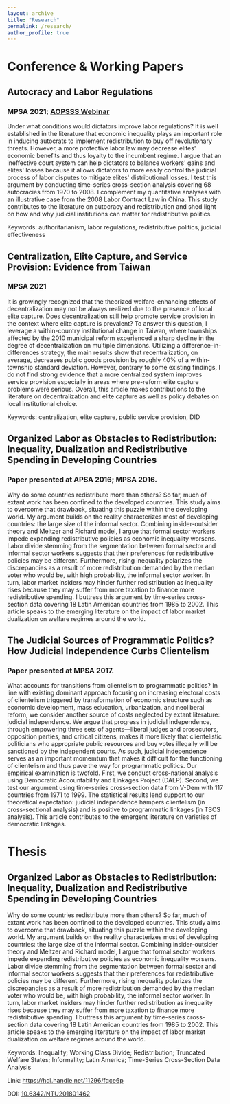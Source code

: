 ```yaml
---
layout: archive
title: "Research"
permalink: /research/
author_profile: true
---
```


# Conference & Working Papers

## Autocracy and Labor Regulations
### MPSA 2021; [AOPSSS Webinar](https://aopsss.org/schedule/appease-workers-without-losses-autocracy-and-progressive-labor-regulations-by-hsu-yumin-wang/)
Under what conditions would dictators improve labor regulations? It is well established in the literature that economic inequality plays an important role in inducing autocrats to implement redistribution to buy off revolutionary threats. However, a more protective labor law may decrease elites' economic benefits and thus loyalty to the incumbent regime. I argue that an ineffective court system can help dictators to balance workers' gains and elites' losses because it allows dictators to more easily control the judicial process of labor disputes to mitigate elites' distributional losses. I test this argument by conducting time-series cross-section analysis covering 68 autocracies from 1970 to 2008. I complement my quantitative analyses with an illustrative case from the 2008 Labor Contract Law in China. This study contributes to the literature on autocracy and redistribution and shed light on how and why judicial institutions can matter for redistributive politics.

Keywords: authoritarianism, labor regulations, redistributive politics, judicial effectiveness

## Centralization, Elite Capture, and Service Provision: Evidence from Taiwan
### MPSA 2021
It is growingly recognized that the theorized welfare-enhancing effects of decentralization may not be always realized due to the presence of local elite capture. Does decentralization still help promote service provision in the context where elite capture is prevalent? To answer this question, I leverage a within-country institutional change in Taiwan, where townships affected by the 2010 municipal reform experienced a sharp decline in the degree of decentralization on multiple dimensions. Utilizing a difference-in-differences strategy, the main results show that recentralization, on average, decreases public goods provision by roughly 40\% of a within-township standard deviation. However, contrary to some existing findings, I do not find strong evidence that a more centralized system improves service provision especially in areas where pre-reform elite capture problems were serious. Overall, this article makes contributions to the literature on decentralization and elite capture as well as policy debates on local institutional choice.

Keywords: centralization, elite capture, public service provision, DID

## Organized Labor as Obstacles to Redistribution: Inequality, Dualization and Redistributive Spending in Developing Countries
### Paper presented at APSA 2016; MPSA 2016.

Why do some countries redistribute more than others? So far, much of extant work has been confined to the developed countries. This study aims to overcome that drawback, situating this puzzle within the developing world. My argument builds on the reality characterizes most of developing countries: the large size of the informal sector. Combining insider-outsider theory and Meltzer and Richard model, I argue that formal sector workers impede expanding redistributive policies as economic inequality worsens. Labor divide stemming from the segmentation between formal sector and informal sector workers suggests that their preferences for redistributive policies may be different. Furthermore, rising inequality polarizes the discrepancies as a result of more redistribution demanded by the median voter who would be, with high probability, the informal sector worker. In turn, labor market insiders may hinder further redistribution as inequality rises because they may suffer from more taxation to finance more redistributive spending. I buttress this argument by time-series cross-section data covering 18 Latin American countries from 1985 to 2002. This article speaks to the emerging literature on the impact of labor market dualization on welfare regimes around the world.


## The Judicial Sources of Programmatic Politics? How Judicial Independence Curbs Clientelism
### Paper presented at MPSA 2017.
What accounts for transitions from clientelism to programmatic politics? In line with existing dominant approach focusing on increasing electoral costs of clientelism triggered by transformation of economic structure such as economic development, mass education, urbanization, and neoliberal reform, we consider another source of costs neglected by extant literature: judicial independence. We argue that progress in judicial independence, through empowering three sets of agents—liberal judges and prosecutors, opposition parties, and critical citizens, makes it more likely that clientelistic politicians who appropriate public resources and buy votes illegally will be sanctioned by the independent courts. As such, judicial independence serves as an important momemtum that makes it difficult for the functioning of clientelism and thus pave the way for programmatic politics. Our empirical examination is twofold. First, we conduct cross-national analysis using Democratic Accountability and Linkages Project (DALP). Second, we test our argument using time-series cross-section data from V-Dem with 117 countries from 1971 to 1999. The statistical results lend support to our theoretical expectation: judicial independence hampers clientelism (in cross-sectional analysis) and is positive to programmatic linkages (in TSCS analysis). This article contributes to the emergent literature on varieties of democratic linkages.



# Thesis

## Organized Labor as Obstacles to Redistribution: Inequality, Dualization and Redistributive Spending in Developing Countries

Why do some countries redistribute more than others? So far, much of extant work has been confined to the developed countries. This study aims to overcome that drawback, situating this puzzle within the developing world. My argument builds on the reality characterizes most of developing countries: the large size of the informal sector. Combining insider-outsider theory and Meltzer and Richard model, I argue that formal sector workers impede expanding redistributive policies as economic inequality worsens. Labor divide stemming from the segmentation between formal sector and informal sector workers suggests that their preferences for redistributive policies may be different. Furthermore, rising inequality polarizes the discrepancies as a result of more redistribution demanded by the median voter who would be, with high probability, the informal sector worker. In turn, labor market insiders may hinder further redistribution as inequality rises because they may suffer from more taxation to finance more redistributive spending. I buttress this argument by time-series cross-section data covering 18 Latin American countries from 1985 to 2002. This article speaks to the emerging literature on the impact of labor market dualization on welfare regimes around the world.


Keywords: Inequality; Working Class Divide; Redistribution; Truncated Welfare States; Informality; Latin America; Time-Series Cross-Section Data Analysis

Link: <https://hdl.handle.net/11296/fqce6p>

DOI: [10.6342/NTU201801462](https://www.airitilibrary.com/Publication/alDetailedMesh1?DocID=U0001-1107201817083900)

